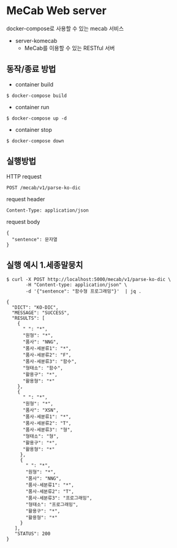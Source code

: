 # MeCab Web server

docker-compose로 사용할 수 있는 mecab 서비스

* server-komecab
    - MeCab를 이용할 수 있는 RESTful 서버


## 동작/종료 방법

* container build
```shell-session
$ docker-compose build
```

* container run
```shell-session
$ docker-compose up -d
```

* container stop
```shell-session
$ docker-compose down
```

## 실행방법
HTTP request

```
POST /mecab/v1/parse-ko-dic
```

request header

```
Content-Type: application/json
```

request body

```
{
  "sentence": 문자열
}
```

## 실행 예시 1.세종말뭉치
```shell-session
$ curl -X POST http://localhost:5000/mecab/v1/parse-ko-dic \
       -H "Content-type: application/json" \
       -d '{"sentence": "함수형 프로그래밍"}'  | jq .
```


```
{
  "DICT": "KO-DIC",
  "MESSAGE": "SUCCESS",
  "RESULTS": [
    {
      " ": "*",
      "원형": "*",
      "품사": "NNG",
      "품사-세분류1": "*",
      "품사-세분류2": "F",
      "품사-세분류3": "함수",
      "형태소": "함수",
      "활용구": "*",
      "활용형": "*"
    },
    {
      " ": "*",
      "원형": "*",
      "품사": "XSN",
      "품사-세분류1": "*",
      "품사-세분류2": "T",
      "품사-세분류3": "형",
      "형태소": "형",
      "활용구": "*",
      "활용형": "*"
     },
     {
       " ": "*",
       "원형": "*",
       "품사": "NNG",
       "품사-세분류1": "*",
       "품사-세분류2": "T",
       "품사-세분류3": "프로그래밍",
       "형태소": "프로그래밍",
       "활용구": "*",
       "활용형": "*"
     }
   ],
   "STATUS": 200
}
```
